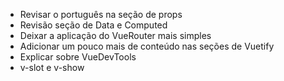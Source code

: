 - Revisar o português na seção de props
- Revisão seção de Data e Computed
- Deixar a aplicação do VueRouter mais simples
- Adicionar um pouco mais de conteúdo nas seções de Vuetify
- Explicar sobre VueDevTools
- v-slot e v-show